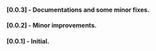 #### [0.0.3] - Documentations and some minor fixes.
#### [0.0.2] - Minor improvements.
#### [0.0.1] - Initial.
